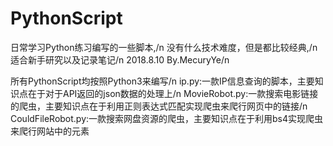 # PythonScript
日常学习Python练习编写的一些脚本,/n
没有什么技术难度，但是都比较经典,/n
适合新手研究以及记录笔记/n
2018.8.10  By.MecuryYe/n

所有PythonScript均按照Python3来编写/n
ip.py:一款IP信息查询的脚本，主要知识点在于对于API返回的json数据的处理上/n
MovieRobot.py:一款搜索电影链接的爬虫，主要知识点在于利用正则表达式匹配实现爬虫来爬行网页中的链接/n
CouldFileRobot.py:一款搜索网盘资源的爬虫，主要知识点在于利用bs4实现爬虫来爬行网站中的元素
